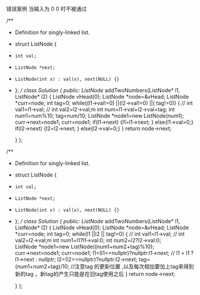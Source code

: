 错误案例 当输入为 0 0 时不被通过

/**
 * Definition for singly-linked list.
 * struct ListNode {
 *     int val;
 *     ListNode *next;
 *     ListNode(int x) : val(x), next(NULL) {}
 * };
 */
class Solution {
public:
    ListNode* addTwoNumbers(ListNode* l1, ListNode* l2) {
        ListNode vHead(0);
        ListNode *node=&vHead;
        ListNode *curr=node;
        int tag=0;
        while((l1->val!=0) ||(l2->val!=0)  ||( tag!=0))
        {
         //   int val1=l1->val;
         //   int val2=l2->val;m
            int num=l1->val+l2->val+tag;
            int num1=num%10;
            tag=num/10; 
            ListNode *node1=new ListNode(num1);
            curr->next=node1;
            curr=node1;
            if(l1->next) 
            {l1=l1->next; }
            else{l1->val=0;}
            if(l2->next) 
            {l2=l2->next; }
            else{l2->val=0;}
        }
        return node->next;




    }
};







/**
 * Definition for singly-linked list.
 * struct ListNode {
 *     int val;
 *     ListNode *next;
 *     ListNode(int x) : val(x), next(NULL) {}
 * };
 */
class Solution {
public:
    ListNode* addTwoNumbers(ListNode* l1, ListNode* l2) {
        ListNode vHead(0);
        ListNode *node=&vHead;
        ListNode *curr=node;
        int tag=0;
        while(l1 ||l2  || tag!=0)
        {
         //   int val1=l1->val;
         //   int val2=l2->val;m
            int num1=l1?l1->val:0;
            int num2=l2?l2->val:0;       
            ListNode *node1=new ListNode((num1+num2+tag)%10);       
            curr->next=node1;
            curr=node1;
           l1=(l1==nullptr)?nullptr:l1->next; //  l1 = l1 ? l1->next : nullptr;
           l2=(l2==nullptr)?nullptr:l2->next;
           tag=(num1+num2+tag)/10;    //注意tag 的更新位置 ,以及每次相加要加上tag来得到新的tag ，新tag的产生只能是在旧tag使用之后
        }
        return node->next;




    }
};
